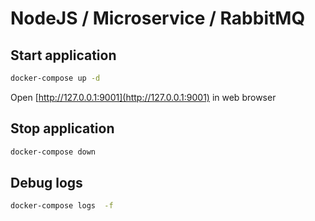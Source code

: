 # NodeJS / Microservice / RabbitMQ

## Start application
```bash
docker-compose up -d
```
Open [http://127.0.0.1:9001](http://127.0.0.1:9001) in web browser

## Stop application
```bash
docker-compose down
```

## Debug logs
```bash
docker-compose logs  -f
```
